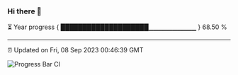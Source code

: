 ### Hi there 👋

⏳ Year progress { ████████████████████▁▁▁▁▁▁▁▁▁▁ } 68.50 %

---

⏰ Updated on Fri, 08 Sep 2023 00:46:39 GMT

![Progress Bar CI](https://github.com/liununu/liununu/workflows/Progress%20Bar%20CI/badge.svg)
